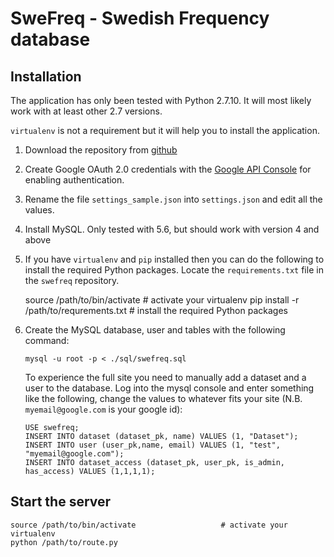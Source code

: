 SweFreq - Swedish Frequency database
====================================

Installation
------------

The application has only been tested with Python 2.7.10. It will most likely work with at least other 2.7 versions.

`virtualenv` is not a requirement but it will help you to install the application.

1. Download the repository from [github](https://github.com/NBISweden/swefreq)
2. Create Google OAuth 2.0 credentials with the [Google API
   Console](https://console.developers.google.com/) for enabling
   authentication.
2. Rename the file `settings_sample.json` into `settings.json` and edit all
   the values.
3. Install MySQL. Only tested with 5.6, but should work with version 4 and above


4. If you have `virtualenv` and `pip` installed then you can do the following
   to install the required Python packages. Locate the `requirements.txt` file
   in the `swefreq` repository.


    source /path/to/bin/activate             # activate your virtualenv
    pip install -r /path/to/requrements.txt  # install the required Python packages


5. Create the MySQL database, user and tables with the following command:


       mysql -u root -p < ./sql/swefreq.sql


   To experience the full site you need to manually add a dataset and a user
   to the database. Log into the mysql console and enter something like the
   following, change the values to whatever fits your site (N.B.
   `myemail@google.com` is your google id):


       USE swefreq;
       INSERT INTO dataset (dataset_pk, name) VALUES (1, "Dataset");
       INSERT INTO user (user_pk,name, email) VALUES (1, "test", "myemail@google.com");
       INSERT INTO dataset_access (dataset_pk, user_pk, is_admin, has_access) VALUES (1,1,1,1);


Start the server
----------------


    source /path/to/bin/activate                   # activate your virtualenv
    python /path/to/route.py
